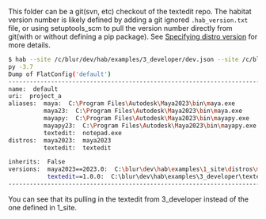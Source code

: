 This folder can be a git(svn, etc) checkout of the textedit repo. The habitat version
number is likely defined by adding a git ignored `.hab_version.txt` file, or
using setuptools_scm to pull the version number directly from git(with or without
defining a pip package). See
[Specifying distro version](https://github.com/blurstudio/habitat#specifying-distro-version)
for more details.

```bash
$ hab --site /c/blur/dev/hab/examples/3_developer/dev.json --site /c/blur/dev/hab/examples/1_site/site.json dump project_a -vvv
py -3.7
Dump of FlatConfig('default')
-------------------------------------------------------------------------------------------------------------
name:  default
uri:  project_a
aliases:  maya:  C:\Program Files\Autodesk\Maya2023\bin\maya.exe
          maya23:  C:\Program Files\Autodesk\Maya2023\bin\maya.exe
          mayapy:  C:\Program Files\Autodesk\Maya2023\bin\mayapy.exe
          mayapy23:  C:\Program Files\Autodesk\Maya2023\bin\mayapy.exe
          textedit:  notepad.exe
distros:  maya2023:  maya2023
          textedit:  textedit

inherits:  False
versions:  maya2023==2023.0:  C:\blur\dev\hab\examples\1_site\distros\maya\2023.0\.hab.json
           textedit==1.0.0:  C:\blur\dev\hab\examples\3_developer\textedit\.hab.json
-------------------------------------------------------------------------------------------------------------
````

You can see that its pulling in the textedit from 3_developer instead of the one defined in 1_site.
